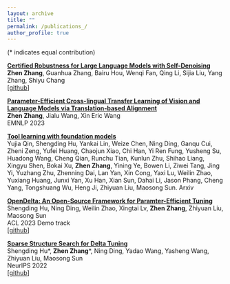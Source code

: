 ```yaml
---
layout: archive
title: ""
permalink: /publications_/
author_profile: true
---
```

(* indicates equal contribution)

**[Certified Robustness for Large Language Models with Self-Denoising
](https://arxiv.org/abs/2307.07171)** \
**Zhen Zhang**, Guanhua Zhang, Bairu Hou, Wenqi Fan, Qing Li, Sijia Liu, Yang Zhang, Shiyu Chang \
[[github](https://github.com/UCSB-NLP-Chang/SelfDenoise)]

**[Parameter-Efficient Cross-lingual Transfer Learning of Vision and Language Models via Translation-based Alignment](https://namezhenzhang.github.io/files/Parameter_Efficient_Cross_Lingual_Transfer_of_Vision_and_Language_Models_via_Translation_based_Alignment.pdf)** \
**Zhen Zhang**, Jialu Wang, Xin Eric Wang \
EMNLP 2023

**[Tool learning with foundation models]()**  \
Yujia Qin, Shengding Hu, Yankai Lin, Weize Chen, Ning Ding, Ganqu Cui, Zheni Zeng, Yufei Huang, Chaojun Xiao, Chi Han, Yi Ren Fung, Yusheng Su, Huadong Wang, Cheng Qian, Runchu Tian, Kunlun Zhu, Shihao Liang, Xingyu Shen, Bokai Xu, **Zhen Zhang**, Yining Ye, Bowen Li, Ziwei Tang, Jing Yi, Yuzhang Zhu, Zhenning Dai, Lan Yan, Xin Cong, Yaxi Lu, Weilin Zhao, Yuxiang Huang, Junxi Yan, Xu Han, Xian Sun, Dahai Li, Jason Phang, Cheng Yang, Tongshuang Wu, Heng Ji, Zhiyuan Liu, Maosong Sun. 
Arxiv

**[OpenDelta: An Open-Source Framework for Paramter-Efficient Tuning](https://arxiv.org/abs/2307.03084)** \
Shengding Hu, Ning Ding, Weilin Zhao, Xingtai Lv, **Zhen Zhang**, Zhiyuan Liu, Maosong Sun \
ACL 2023 Demo track \
[[github](https://github.com/thunlp/OpenDelta)]  

**[Sparse Structure Search for Delta Tuning](https://openreview.net/forum?id=oOte_397Q4P&referrer=%5Bthe%20profile%20of%20Zhiyuan%20Liu%5D(%2Fprofile%3Fid%3D~Zhiyuan_Liu1))** \
Shengding Hu*, **Zhen Zhang**\*, Ning Ding, Yadao Wang, Yasheng Wang, Zhiyuan Liu, Maosong Sun \
NeurIPS 2022 \
[[github](https://github.com/thunlp/S3Delta)]




<!-- 
{% if author.googlescholar %}
  You can also find my articles on <u><a href="{{author.googlescholar}}">my Google Scholar profile</a>.</u>
{% endif %}

{% include base_path %}

{% for post in site.publications reversed %}
  {% include archive-single.html %}
{% endfor %} -->
